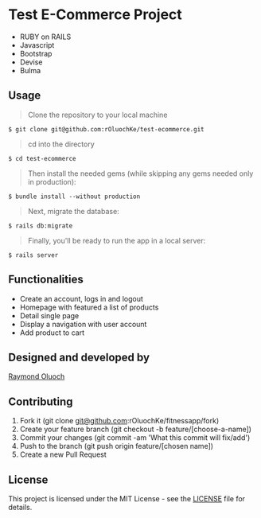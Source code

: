 # Test E-Commerce Project

- RUBY on RAILS
- Javascript
- Bootstrap
- Devise
- Bulma

## Usage

> Clone the repository to your local machine

```
$ git clone git@github.com:rOluochKe/test-ecommerce.git
```

> cd into the directory

```
$ cd test-ecommerce
```

> Then install the needed gems (while skipping any gems needed only in production):

```
$ bundle install --without production
```

> Next, migrate the database:

```
$ rails db:migrate
```

> Finally, you'll be ready to run the app in a local server:

```
$ rails server
```

## Functionalities

- Create an account, logs in and logout
- Homepage with featured a list of products
- Detail single page
- Display a navigation with user account
- Add product to cart

## Designed and developed by

[Raymond Oluoch](https://github.com/rOluochKe)

## Contributing

1. Fork it (git clone git@github.com:rOluochKe/fitnessapp/fork)
2. Create your feature branch (git checkout -b feature/[choose-a-name])
3. Commit your changes (git commit -am 'What this commit will fix/add')
4. Push to the branch (git push origin feature/[chosen name])
5. Create a new Pull Request

## License

This project is licensed under the MIT License - see the [LICENSE](./LICENSE.md) file for details.